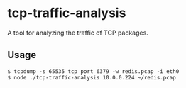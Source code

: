 # tcp-traffic-analysis
A tool for analyzing the traffic of TCP packages.

## Usage

```shell
$ tcpdump -s 65535 tcp port 6379 -w redis.pcap -i eth0
$ node ./tcp-traffic-analysis 10.0.0.224 ~/redis.pcap
```
